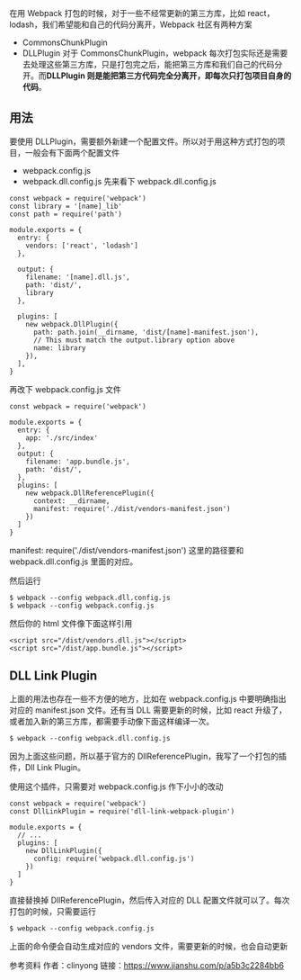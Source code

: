 在用 Webpack 打包的时候，对于一些不经常更新的第三方库，比如 react，lodash，我们希望能和自己的代码分离开，Webpack 社区有两种方案

- CommonsChunkPlugin
- DLLPlugin
对于 CommonsChunkPlugin，webpack 每次打包实际还是需要去处理这些第三方库，只是打包完之后，能把第三方库和我们自己的代码分开。而**DLLPlugin 则是能把第三方代码完全分离开，即每次只打包项目自身的代码**。

## 用法
要使用 DLLPlugin，需要额外新建一个配置文件。所以对于用这种方式打包的项目，一般会有下面两个配置文件
- webpack.config.js
- webpack.dll.config.js
先来看下 webpack.dll.config.js
```
const webpack = require('webpack')
const library = '[name]_lib'
const path = require('path')

module.exports = {
  entry: {
    vendors: ['react', 'lodash']
  },

  output: {
    filename: '[name].dll.js',
    path: 'dist/',
    library
  },

  plugins: [
    new webpack.DllPlugin({
      path: path.join(__dirname, 'dist/[name]-manifest.json'),
      // This must match the output.library option above
      name: library
    }),
  ],
}
```
再改下 webpack.config.js 文件
```
const webpack = require('webpack')

module.exports = {
  entry: {
    app: './src/index'
  },
  output: {
    filename: 'app.bundle.js',
    path: 'dist/',
  },
  plugins: [
    new webpack.DllReferencePlugin({
      context: __dirname,
      manifest: require('./dist/vendors-manifest.json')
    })
  ]
}
```
manifest: require('./dist/vendors-manifest.json') 这里的路径要和 webpack.dll.config.js 里面的对应。

然后运行
```
$ webpack --config webpack.dll.config.js
$ webpack --config webpack.config.js
```
然后你的 html 文件像下面这样引用
```
<script src="/dist/vendors.dll.js"></script>
<script src="/dist/app.bundle.js"></script>
```
## DLL Link Plugin
上面的用法也存在一些不方便的地方，比如在 webpack.config.js 中要明确指出对应的 manifest.json 文件。还有当 DLL 需要更新的时候，比如 react 升级了，或者加入新的第三方库，都需要手动像下面这样编译一次。
```
$ webpack --config webpack.dll.config.js
```
因为上面这些问题，所以基于官方的 DllReferencePlugin，我写了一个打包的插件，Dll Link Plugin。

使用这个插件，只需要对 webpack.config.js 作下小小的改动
```
const webpack = require('webpack')
const DllLinkPlugin = require('dll-link-webpack-plugin')

module.exports = {
  // ...
  plugins: [
    new DllLinkPlugin({
      config: require('webpack.dll.config.js')
    })
  ]
}
```
直接替换掉 DllReferencePlugin，然后传入对应的 DLL 配置文件就可以了。每次打包的时候，只需要运行
```
$ webpack --config webpack.config.js
```
上面的命令便会自动生成对应的 vendors 文件，需要更新的时候，也会自动更新


参考资料
作者：clinyong
链接：https://www.jianshu.com/p/a5b3c2284bb6